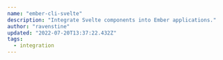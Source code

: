 ```yaml
---
name: "ember-cli-svelte"
description: "Integrate Svelte components into Ember applications."
author: "ravenstine"
updated: "2022-07-20T13:37:22.432Z"
tags: 
  - integration
---
```

